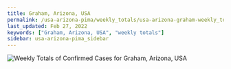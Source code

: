 ```yaml
---
title: Graham, Arizona, USA
permalink: /usa-arizona-pima/weekly_totals/usa-arizona-graham-weekly_totals.html
last_updated: Feb 27, 2022
keywords: ["Graham, Arizona, USA", "weekly totals"]
sidebar: usa-arizona-pima_sidebar
---
```


![Weekly Totals of Confirmed Cases for Graham, Arizona, USA](/covid_tracker/images/graphs/usa-arizona-graham-weekly_totals_graph.png)

